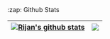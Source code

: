 <summary>:zap: Github Stats</summary>

| <a href="https://github.com/anuraghazra/github-readme-stats"><img align="center" src="https://github-readme-stats.vercel.app/api?username=rijan-chapagain&show_icons=true&include_all_commits=true&theme=buefy&hide_border=true" alt="Rijan's github stats" /></a> | <a href="https://github.com/anuraghazra/github-readme-stats"><img align="center" src="https://github-readme-stats.vercel.app/api/top-langs/?username=rijan-chapagain&layout=compact&theme=buefy&hide_border=true" /></a> |
| ------------- | ------------- |
